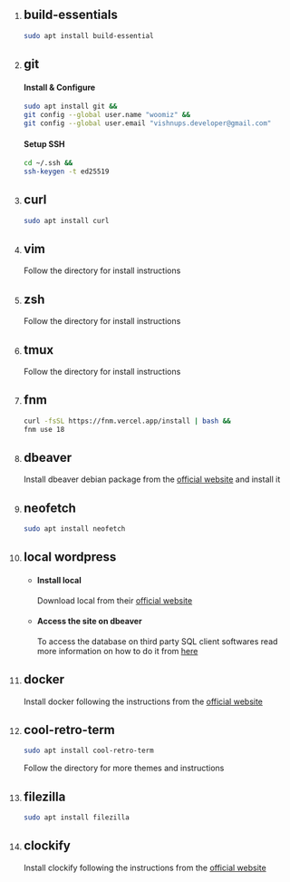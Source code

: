 1. ## **build-essentials**
    ```sh 
    sudo apt install build-essential
    ```

1. ## **git**
    #### Install & Configure
    ```sh
    sudo apt install git &&
    git config --global user.name "woomiz" &&
    git config --global user.email "vishnups.developer@gmail.com"
    ```
    #### Setup SSH
    ```sh
    cd ~/.ssh &&
    ssh-keygen -t ed25519
    ```

1. ## **curl**
    ```sh
    sudo apt install curl
    ```

1. ## **vim**
    Follow the directory for install instructions

1. ## **zsh**
    Follow the directory for install instructions

1. ## **tmux**
    Follow the directory for install instructions

1. ## **fnm**
    ```sh
    curl -fsSL https://fnm.vercel.app/install | bash &&
    fnm use 18
    ```

1. ## **dbeaver**
    Install dbeaver debian package from the [official website](https://dbeaver.io/download/) and install it

1. ## **neofetch**
    ```sh
    sudo apt install neofetch
    ```

1. ## **local wordpress**
    - #### Install local
        Download local from their [official website](https://localwp.com/)
    - #### Access the site on dbeaver
        To access the database on third party SQL client softwares read more information on how to do it from [here](https://community.localwp.com/t/how-can-i-connect-to-mysql-using-tcp-ip-rather-than-a-socket-on-macos-linux/21220)

1. ## **docker**
    Install docker following the instructions from the [official website](https://docs.docker.com/engine/install/ubuntu/#installation-methods)

1. ## **cool-retro-term**
    ```sh
    sudo apt install cool-retro-term
    ```

    Follow the directory for more themes and instructions

1. ## **filezilla**
    ```sh
    sudo apt install filezilla
    ```

1. ## **clockify**
    Install clockify following the instructions from the [official website](https://clockify.me/apps)
